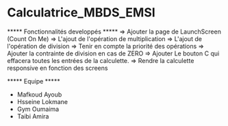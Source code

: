 # Calculatrice_MBDS_EMSI

*****  Fonctionnalités developpés *****
 => Ajouter la page de LaunchScreen (Count On Me)
 => L'ajout de l'opération de multiplication 
 => L'ajout de l'opération de division 
 => Tenir en compte la priorité des opérations
 => Ajouter la contrainte de division en cas de ZERO 
 => Ajouter Le bouton C qui effacera toutes les entrées de la calculette.
 => Rendre la calculette responsive en fonction des screens


***** Equipe *****
 - Mafkoud Ayoub
 - Hsseine Lokmane
 - Gym Oumaima
 - Taibi Amira
